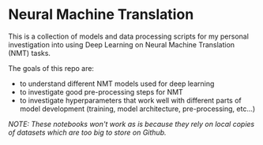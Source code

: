 # Neural Machine Translation

This is a collection of models and data processing scripts for my personal
investigation into using Deep Learning on Neural Machine Translation (NMT) tasks.

The goals of this repo are:

- to understand different NMT models used for deep learning
- to investigate good pre-processing steps for NMT
- to investigate hyperparameters that work well with different parts
  of model development (training, model architecture, pre-processing, etc...)

_NOTE: These notebooks won't work as is because they rely on local copies of
datasets which are too big to store on Github._


